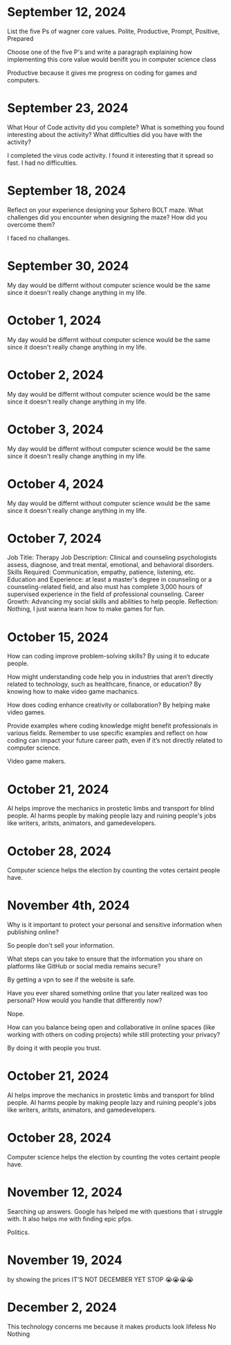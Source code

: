 # September 12, 2024

List the five Ps of wagner core values.
Polite, Productive, Prompt, Positive, Prepared

Choose one of the five P's and write a paragraph explaining how implementing this core value would benifit you in computer science class

Productive because it gives me progress on coding for games and computers.

# September 23, 2024

What Hour of Code activity did you complete? What is something you found interesting about the activity? What difficulties did you have with the activity?

I completed the virus code activity. I found it interesting that it spread so fast. I had no difficulties.

# September 18, 2024

Reflect on your experience designing your Sphero BOLT maze. What challenges did you encounter when designing the maze? How did you overcome them?

I faced no challanges.

# September 30, 2024

My day would be differnt without computer science would be the same since it doesn't really change anything in my life.

# October 1, 2024

My day would be differnt without computer science would be the same since it doesn't really change anything in my life.

# October 2, 2024

My day would be differnt without computer science would be the same since it doesn't really change anything in my life.

# October 3, 2024

My day would be differnt without computer science would be the same since it doesn't really change anything in my life.

# October 4, 2024

My day would be differnt without computer science would be the same since it doesn't really change anything in my life.

# October 7, 2024

Job Title: Therapy
Job Description: Clinical and counseling psychologists assess, diagnose, and treat mental, emotional, and behavioral disorders.
Skills Required: Communication, empathy, patience, listening, etc.
Education and Experience: at least a master's degree in counseling or a counseling-related field, and also must has complete 3,000 hours of supervised experience in the field of professional counseling.
Career Growth: Advancing my social skills and abilities to help people.
Reflection: Nothing, I just wanna learn how to make games for fun.

# October 15, 2024

How can coding improve problem-solving skills? By using it to educate people.

How might understanding code help you in industries that aren’t directly related to technology, such as healthcare, finance, or education? By knowing how to make video game machanics.

How does coding enhance creativity or collaboration? By helping make video games.

Provide examples where coding knowledge might benefit professionals in various fields. Remember to use specific examples and reflect on how coding can impact your future career path, even if it’s not directly related to computer science.

Video game makers.

# October 21, 2024

AI helps improve the mechanics in prostetic limbs and transport for blind people.
AI harms people by making people lazy and ruining people's jobs like writers, aritsts, animators, and gamedevelopers.

# October 28, 2024

Computer science helps the election by counting the votes certaint people have.

# November 4th, 2024

Why is it important to protect your personal and sensitive information when publishing online?

So people don't sell your information.

What steps can you take to ensure that the information you share on platforms like GitHub or social media remains secure?

By getting a vpn to see if the website is safe.

Have you ever shared something online that you later realized was too personal? How would you handle that differently now?

Nope.

How can you balance being open and collaborative in online spaces (like working with others on coding projects) while still protecting your privacy?

By doing it with people you trust.

# October 21, 2024

AI helps improve the mechanics in prostetic limbs and transport for blind people.
AI harms people by making people lazy and ruining people's jobs like writers, aritsts, animators, and gamedevelopers.

# October 28, 2024

Computer science helps the election by counting the votes certaint people have.

# November 12, 2024

Searching up answers. Google has helped me with questions that i struggle with. It also helps me with finding epic pfps.

Politics.

# November 19, 2024

by showing the prices
IT'S NOT DECEMBER YET STOP 😭😭😭😭

# December 2, 2024

This technology concerns me because it makes products look lifeless
No
Nothing
